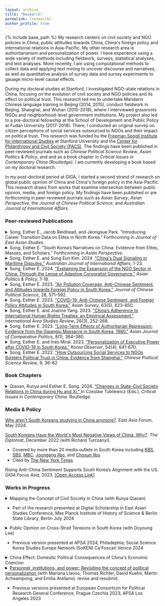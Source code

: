 ```yaml
---
layout: archive
title: "Research"
permalink: /research/
author_profile: true
---
```


{% include base_path %}
My research centers on civil society and NGO policies in China, public attitudes towards China, China's foreign policy and international relations in Asia-Pacific. My other research area is authoritarianism and personalization of power. I have experience using a wide variety of methods including fieldwork, surveys, statistical analyses, and text analyses. More recently, I am using computational methods to collect data and applying text mining to uncover discourse and narratives, as well as quantitative analysis of survey data and survey experiments to gauage micro-level causal effects.

During my doctoral studies at Stanford, I investigated NGO-state relations in China, focusing on the evolution of civil society and NGO policies and its effect on political trust. This research led me to undertake Mandarin Chinese language training in Beijing (2014, 2015), conduct fieldwork in Beijing, Shanghai, and Wuhan (2015-2018), where I interviewed grassroots NGOs and neighborhood-level government institutions. My project also led to a pre-doctoral fellowship at the School of Development and Public Policy at Fudan University (2017-2018). There, I conducted an original survey on citizen perceptions of social services outsourced to NGOs and their impact on political trust. This research was funded by the [Freeman Spogli Institute for International Studies](https://fsi.stanford.edu/) at Stanford University and the [Center for Philanthropy and Civil Society (PACS)](https://pacscenter.stanford.edu/). The findings have been published in peer-reviewed journals such as *Chinese Political Science Review*, *Asian Politics & Policy*, and and as a book chapter in *Critical Issues in Contemporary China (Routledge)*. I am currently developing a book based on my doctoral research.

In my post-doctoral period at GIGA, I started a second strand of research on global public opinion of China and China's foreign policy in the Asia-Pacific. This research draws from works that examine intersection between public opinion, media, and foreign policy. My findings have been published or are forthcoming in peer-reviewed journals such as *Asian Survey*, *Asian Perspective*, the *Journal of Chinese Political Science*, and *Australian Journal of International Affairs*.

### Peer-reviewed Publications

<details style="display:inline"><summary>Song, Esther E., Jacob Reidhead, and Jeongsue Park. "Introducing Career Transition Data on Elites in North Korea." Forthcoming in <em>Journal of East Asian Studies</em>.</summary><br><p>We introduce a novel dataset mapping career transitions of 505 elites in North Korea. Despite ample attention to granular data on elites, there's a lack of comprehensive information spanning state, party, military, and parastatal sectors. Granular rank and position data enable tracing intra- and inter-institutional elite mobility, opening new research avenues on North Korean elite studies and leader-elite dynamics in personalist autocracies. Exploiting within-regime threat level variation during successions, we test hypotheses on dictators' use of intra- versus inter-institutional elite management. We conclude with implications for new research directions in North Korean studies and authoritarianism literature.</p>
<p>
- Previous versions presented at MPSA, Chicago; Stanford Network Forum, Stanford University; ECPR Prague 2023; All Souls College, Oxford University April 2024.</p></details>   

<details style="display:inline"><summary>Song, Esther E. "South Korea’s Narratives on China: Evidence from Elites, Masses, and Scholars." Forthcoming in <em>Asian Perspective.</em></summary><br><p>What are the narratives on China in South Korea since the normalization of two countries in 1992? Drawing from computational analysis of scholarly articles, op-eds, and polls, this paper presents a descriptive picture of narratives on China in South Korea put forward by different sectors of the society - the elites, masses, and the scholars. The finding shows that while scholarly narratives in South Korea towards China have remained balanced, within domestic politics the narrative towards China has become increasingly polarized in the post-2015 period. Factors contributing to this polarization include China’s hawkish response to South Korea’s foreign policy choices, most evidently demonstrated during the THAAD dispute. Other recent issues include the COVID-19 which has sparked debate at the elite level on whether weak enforcement of border controls towards travelers from China demonstrate lack of sovereignty and an overt pro-China attitude by then incumbent Moon administration.</p>
<p>
- Previous version presented at Helmut Schmidt Stiftung Conference on International China Narratives in Politics and Economics Since 1945, Hamburg Germany 2023.</p></details>   

<details style="display:inline"><summary>Song, Esther E. and Sung Eun Kim. 2024. <a href="https://www.tandfonline.com/doi/full/10.1080/10357718.2024.2394179" target="_blank">"China's Dual Signaling in Maritime Disputes."</a> <em>Australian Journal of International Affairs</em>, 1-23.</summary><br><p>How does China signal foreign policy intentions to domestic and international audience during territorial conflicts? While China can signal its resolve by provoking nationalism at home, doing so may risk appearing threatening to neighboring countries in the region. We argue that China resolves the dilemma by sending different types of messages to domestic and international audiences. Focusing on China’s maritime conflicts in the South China Sea and the East China Sea, we examine China’s narratives regarding the maritime disputes through the analysis of state-run media. Our findings from text mining and topic analyses of more than 31,000 state media reports from 2002 to 2021 suggest that China signals to the international audience on international cooperation emphasizing diplomatic and peaceful resolutions while relatively less in domestic media. The analyses have implications on how China signals foreign policy intentions amidst rising nationalism.</p>
<p>
- Previous version presented at 2023 APSA Los Angeles; GIGA Workshop on Foreign Policy 2023</p></details>   

<details style="display:inline"><summary>Song, Esther E. 2024. <a href="https://onlinelibrary.wiley.com/doi/10.1111/aspp.12752" target="_blank">"Explaining the Expansion of the NGO Sector in China: Through the Lense of Adaptive Corporatist Governance."</a> <em>Asian Politics & Policy</em>, 1-18.</summary><br><p>What explains the exponential growth of the number of NGOs in China during the recent decades? Moving beyond the extant literature that focuses on the strategic relationship between NGOs and the local state, this article argues that the growth can be also attributed to the central state which has focused on the promotion of different types of NGOs throughout time. The proactive role of the central state has become more conspicuous under Xi administration where the party-state plays a more active role in maneuvering the growth of a service-oriented third sector. This adaptive strategy has led to the counterintuitive phenomenon of an increase in institutional space for NGOs in authoritarian China, especially the social service-oriented NGOs in recent years. This article draws from theories of institutional change to explain the process through which the central state has expanded institutional space for NGOs throughout time.</p></details>
     
<details style="display:inline"><summary>Song, Esther E. 2023. <a href="https://doi.org/10.1007/s11366-023-09849-z" target="_blank">"Air Pollution Coverage, Anti-Chinese Sentiment, and Attitudes towards Foreign Policy in South Korea."</a> <em>Journal of Chinese Political Science</em>, 28, 571–592.</summary><br><p>Air pollutants allegedly originating from China have become a thorny issue in South Korea. Despite a neutral view of the topic on the part of the South Korean government, recent public polls show a high correlation between the air pollution issue and negative sentiment toward China. How has the media reported on China regarding air pollutants in South Korea? What is the effect of media reports on air pollution on anti-Chinese sentiment and foreign policy attitudes? By examining news headlines and Twitter data in 2015 and 2018, this work finds that media reports blaming China for air pollution doubled during the 2015–2018 period. Discourse surrounding air pollution also shifted: negative sentiment directed at both the Chinese government and the Chinese people increased in 2018 compared to 2015. In addition, an original online survey experiment shows that China-blaming articles have a causal effect on increasing related resentment, particularly toward Chinese people, and that this effect is moderated by age group. Such articles have also had negative effects on foreign policy attitudes via increased anti-Chinese sentiment; greater hostility toward the Chinese people is found to have a causal effect on reduced support for strengthening relations with their country.</p>
<p>
- Working versions presented at 2019 APSA Washington D.C.<a href="https://apsa2019-apsa.ipostersessions.com/default.aspx?s=DF-1D-34-3D-64-33-21-12-B0-42-57-A1-87-AC-68-E1" target="_blank">[iPoster]</a>; GIGA Workshop on Foreign Policy 2022; Helmut Schmidt Stiftung Conference on International China Narratives in Politics and Economics Since 1945, Hamburg Germany 2023

- Cited in <a href="https://eastasiaforum.org/2024/05/24/why-arent-south-koreans-studying-in-china-anymore/" target="_blank">East Asia Forum</a></p></details>  

<details style="display:inline"><summary>Song, Esther E. 2023. <a href="https://t.co/ulZlIiRwHZ" target="_blank">"COVID-19, Anti-Chinese Sentiment, and Foreign Policy Attitudes in South Korea."</a> <em>Asian Survey</em>, 63(5), 823–850.</summary><br><p>COVID-19 generated significant anti-Chinese sentiment in South Korea. Domestic elite-level narratives regarding China at the pandemic’s onset were highly polarized: conservative parties advocated border shutdowns, emphasizing China as originating the virus, while progressive parties warned that this would incite xenophobia. Did these narratives shape anti-Chinese sentiment, and what are their foreign policy effects? Using social media data, I show that despite the polarized narratives at the elite level, attitudes of both conservative and progressive voters became unfavorable toward China following COVID-19’s onset. Furthermore, statistical analyses of survey data show that this blame is strongly associated with negative perceptions of China. Although substantively not directly linked to foreign policy, blame of China is strongly associated with rejection of foreign policy alignment with China and a shift toward supporting alignment with the US. These results have implications for understanding public support of South Korea’s foreign policy amid US–China bifurcation.</p>
<p
- Previous version presented at <a href="https://sinofon.cz/surveys/" target="blank_">Sinophone Borderlands: Global Views on China Conference, Palacky University</p></details>   

<details style="display:inline"><summary>Song, Esther E. and Joanne Yang. 2023. <a href="https://journals.sagepub.com/doi/10.1177/22338659231175830" target="blank_">"China’s Adherence to International Human Rights Treaties: an Empirical Assessment."</a> <em>International Area Studies Review</em>, 26(3), 252-268.</summary><br><p>Despite China's growing participation and accession to international human rights treaties, there exists a wide perception that China violates international human rights norms. When empirically assessing whether China adheres to international human rights norms outlined in international human rights law, we find that there is variation across treaties and across time—China shows relatively higher adherence to norms pertaining to gender equality, economic rights, social and cultural rights, compared to rights to freedom from torture. Improvements in adherence to gender equality, economic rights, social and cultural rights have shown relative improvement over time compared to rights to freedom from torture due to previous efforts to improve welfare under Hu-Wen administration (2002–2012). We additionally find that the variation in adherence across treaties stems from China's distinct human rights norms, which prioritize economic development and national sovereignty over indivisibility of human rights. Our findings contribute to furthering existing understanding of China's relationship with the international human rights regime.

- Cited by <a href="https://theconversation.com/how-to-encourage-china-to-become-a-law-abiding-member-of-the-rules-based-international-order-218223" target="blank_a">The Conversation</a>
</p></details>

<details style="display:inline"><summary>Song, Esther E. 2023. <a href="https://journals.sagepub.com/doi/epub/10.1177/20578911221147994" target="blank_">"Long-Term Effects of Authoritarian Repression: Evidence from the Gwangju Massacre in South Korea, 1980."</a> <em>Asian Journal of Comparative Politics</em>, 8(1), 364–380.</summary><br><p>What are the long-term effects of authoritarian repression on political trust in a post-democratization context? Using the Gwangju Massacre in South Korea as a case study, this article finds that indirect and direct experience of state-perpetrated violence of the critical-period cohort—who were aged 17–25 during the incident—can have long-term negative effects on trust levels towards the government. Difference-in-difference analysis of national survey data collected in 2008 and 2012 reveals that experience with violence has long-term negative consequences on government trust. Results are robust even when including significant covariates of institutional theories and cultural theories, such as interpersonal trust, evaluation of government performance, as well as satisfaction with the economy. Drawing from memory studies, this article argues that the effects are due to collective memory formed during the critical period.</p></details>

<details style="display:inline"><summary>Song, Esther E. and Ines Miral. 2023. <a href="https://scholar.kyobobook.co.kr/article/detail/4010068022214" target="_blank">"Personalization of Executive Power after COVID-19 in South Korea."</a> <em>Korea Observer</em>, 54(4), 641-670.</a></summary><br><p>How has COVID-19 affected the personalization of executive power in South Korea? To answer this question, we draw on the conceptual framework of personalization concerning democracies and autocracies. We find that, personalization attempts were made via mechanism of personnel management (e.g., the appointment of allies within the pandemic-response bureaucracy) and via mechanism violence which consists of enacting the Infectious Diseases Control and Prevention Act, which restricted the freedom of assembly of anti-government forces. However, personnel management was more pronounced than the mechanism of violence due to the role of administrative courts and the National Human Rights Commission, which prevented an outright ban of freedom of assembly. Under the Park administration, many personalization attempts were made but not fully realized due to the fragmented command chain within the pandemic bureaucracy. We discuss the prospects of continued personalization under the Yoon administration via personnel management in the pandemic bureaucracy.

- Part of the research presented at Computational Social Science Workshop, Graduate School of International Studies, Ewha Womans University, Seoul South Korea October 2023
</p></details>

<details style="display:inline"><summary>Song, Esther E. 2022. <a href="https://link.springer.com/article/10.1007/s41111-021-00207-z" target="_blank">"How Outsourcing Social Services to NGOs Bolsters Political Trust in China: Evidence from Shanghai."</a> <em>Chinese Political Science Review</em>, 9, 36–62</summary><br><p>The Chinese Communist Party has recently acknowledged its attempts to bolster good governance by outsourcing public and social service functions to social organizations—non-profit organizations, either created by relevant government bureaus, developed through non-profit incubators, or voluntarily created civil society groups. Do these services gender political trust for the party-state? Using matching methods on an original survey data collected in communities in Shanghai, this article reveals two important findings. (1) Service efficacy—the internal belief that one can affect the content of the services show strong correlation with political trust and the relationship is stronger than that between service quality and political support. (2) There is strong evidence for credit transfer—whilst accountability for these services is attributed to grassroots actors and there is strong correlation between service efficacy and political support, political support increases only for the central government level. The results show how the new programs of social service outsourcing and incorporation of non-governmental organizations in service provision can increase support for the party-state. 

- Previous versions presented at 2019 MPSA Chicago; 2019 Bay Area Comparative Urban Politics Workshop, UC Berkeley; 2019 China Social Science Workshop, Stanford University
</p></details>

### Book Chapters

<details style="display:inline"><summary>Qiaoan, Runya and Esther E. Song. 2024. <a href="https://www.taylorfrancis.com/chapters/edit/10.4324/9781003227014-4/state-civil-society-relations-china-hu-jintao-xi-jinping-runya-qiaoan-esther-song?context=ubx&refId=457ddd66-47a6-4d74-8d98-0df445118c89" target="blank_">“Changes in State-Civil Society Relations in China during Hu and Xi.” </a>In Czeslaw Tubilewicz (Eds.), <em>Critical Issues in Contemporary China</em>. Routledge.</summary><br><p>This chapter traces Chinese official discourse and regulatory frameworks concerning civil society, scrutinizing their impact on the evolution of the Chinese third sector and their broader implications for China’s governance. The analysis unfolds over two distinct eras – the Hu Era (2002–2012) and the Xi Era (2013–present) – delving into how the Party-state strategically shapes the narrative and policies of civil society. The chapter incorporates a qualitative narrative analysis of Party publications and state documents and an examination of empirical case studies. The chapter not only sheds light on the adaptation of the Party-state to maintain control over the growing third sector but also unveils the nuanced interplay between official discourse and political practice. It also offers insights into the potential trajectory of China’s future civil society governance.</p></details>

### Media & Policy

[Why aren't South Koreans studying in China anymore?](https://eastasiaforum.org/2024/05/24/why-arent-south-koreans-studying-in-china-anymore/). *East Asia Forum*, May 2024.   

[South Koreans Have the World's Most Negative Views of China. Why?](https://thediplomat.com/2022/12/south-koreans-have-the-worlds-most-negative-views-of-china-why/). *The Diplomat*, December 2022 (with Richard Turcsanyi).
   * Covered by more than 20 media outlets in South Korea including [KBS](https://news.kbs.co.kr/news/view.do?ncd=6207159&ref=A), [SBS](https://news.sbs.co.kr/news/endPage.do?news_id=N1007024887&plink=ORI&cooper=NAVER), [MBC](https://imnews.imbc.com/replay/2022/nwtoday/article/6440097_35752.html), [Joongang Ilbo](https://www.joongang.co.kr/article/25129259), and [Chosun Ilbo](https://www.chosun.com/international/international_general/2022/12/28/NSJ6CQ37RNEM3JOVZWWAZDRAAI/?utm_source=naver&utm_medium=referral&utm_campaign=naver-news)
   * Cited by [The New York Times](https://www.nytimes.com/2023/04/10/opinion/south-korea-japan-china-relations.html)      

Rising Anti-China Sentiment Supports South Korea’s Alignment with the US. *GIGA Focus Asia*, 2023. [[Open Access Link]](https://www.giga-hamburg.de/en/publications/giga-focus/rising-anti-china-sentiment-supports-south-koreas-alignment-with-the-us)    

### Works in Progress

<details style="display:inline"><summary>Mapping the Concept of Civil Society in China (with Runya Qiaoan)</summary><br><p>Studies on civil society in China has suffered from a positivist bias where civil society is often conceptualized as the NGO sector. This conceptualization dismisses cultural and social contexts that distinguishes the how the concept of civil society is used and discussed in China. By leveraging a large corpus of text data and computational text analysis on scholarly articles on civil society in China from 2002 to 2021 and public discussions on the concept of civil society on online forums and social media, this article aims to uncover the major conceptual discussions on civil society in China and highlight how they differ from conceptualizations in western political thought.</p></details><ul><li><p>Part of the research presented at Digital Scholarship in East Asian Studies Conference, Max Planck Institute of History of Science & Berlin State Library, Berlin July 2024</p></li></ul>    

<details style="display:inline"><summary>Public Opinion on Cross-Strait Tensions in South Korea (with Doyoung Lee)</summary><br><p>South Korea has established a security alliance with the United States, yet its principal trading partner is China. This three-way association poses challenging foreign policy decisions for South Korea, particularly amid the backdrop of the intense rivalry between the United States and China. One of the dilemmas involves aligning with the U.S. and Taiwan concerning military tensions in the Taiwan Strait. This decision is not only shaped by national interests but also by domestic factors such as public sentiment. This article explores South Korean public attitudes toward the escalating tensions between the U.S. and China over Taiwan, aiming to provide insight into the factors influencing their preferences. The analysis relies on data from social media, news sources, and surveys.</p></details><ul><li><p>Previous version presented at APSA 2024, Philadephia; Social Science Korea Studies Europe Network (SoKEN) Ca'Foscari Venice 2024</p></li></ul>    

<details style="display:inline"><summary>China Effect: Domestic Political Consequences of China's Economic Coercion</summary></details>   

<details style="display:inline"><summary><a href="https://www.econstor.eu/bitstream/10419/281768/1/1878883526.pdf" target="_blank">Personnel, institutions, and power: Revisiting the concept of political personalization </a>(with Mariana Llanos, Thomas Richter, David Kuehn, Martin Acheampong, and Emilia Arellano). revise and resubmit.</summary></details><ul><li><p> Previous versions presented at European Consortium for Political Research General Conference, Prague Czechia 2023; APSA Los Angeles 2023</p></li></ul>
